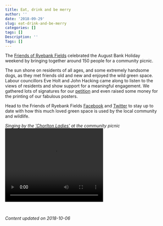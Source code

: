 ```yaml
---
title: Eat, drink and be merry
author: ''
date: '2018-09-29'
slug: eat-drink-and-be-merry
categories: []
tags: []
Description: ''
Tags: []
---
```


The [Friends of Ryebank Fields](https://www.facebook.com/groups/FriendsofRyebank) celebrated the August Bank Holiday weekend by bringing together around 150 people for a community picnic. 

The sun shone on residents of all ages, and some extremely handsome dogs, as they met friends old and new and enjoyed the wild green space. Labour councillors Eve Holt and John Hacking came along to listen to the views of residents and show support for a meaningful engagement. We gathered lots of signatures for our [petition](https://you.38degrees.org.uk/petitions/give-ryebank-fields-back-to-the-people) and even raised some money for the printing of our fabulous posters.

Head to the Friends of Ryebank Fields [Facebook](https://www.facebook.com/groups/FriendsofRyebank) and [Twitter](https://twitter.com/ryebankfields) to stay up to date with how this much loved green space is used by the local community and wildlife.

*Singing by the ['Chorlton Ladies'](https://twitter.com/chorltonladies) at the community picnic* 
<video width="320" height="240" controls>
  <source src="/post/2018-09-29-eat-drink-and-be-merry_files/community_picnic.mp4" type="video/mp4">
</video>

<br />

*Content updated on 2018-10-06*